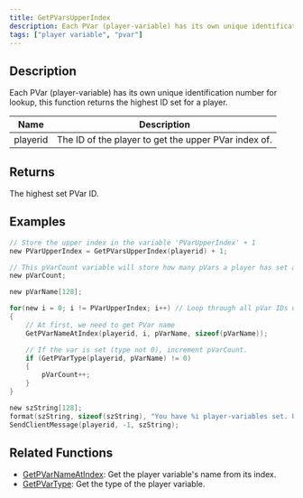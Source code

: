 ```yaml
---
title: GetPVarsUpperIndex
description: Each PVar (player-variable) has its own unique identification number for lookup, this function returns the highest ID set for a player.
tags: ["player variable", "pvar"]
---
```


## Description

Each PVar (player-variable) has its own unique identification number for lookup, this function returns the highest ID set for a player.

| Name     | Description                                          |
| -------- | ---------------------------------------------------- |
| playerid | The ID of the player to get the upper PVar index of. |

## Returns

The highest set PVar ID.

## Examples

```c
// Store the upper index in the variable 'PVarUpperIndex' + 1
new PVarUpperIndex = GetPVarsUpperIndex(playerid) + 1;

// This pVarCount variable will store how many pVars a player has set as we count them.
new pVarCount;

new pVarName[128];

for(new i = 0; i != PVarUpperIndex; i++) // Loop through all pVar IDs under the upper index
{
    // At first, we need to get PVar name
    GetPVarNameAtIndex(playerid, i, pVarName, sizeof(pVarName));

    // If the var is set (type not 0), increment pVarCount.
    if (GetPVarType(playerid, pVarName) != 0)
    {
        pVarCount++;
    }
}

new szString[128];
format(szString, sizeof(szString), "You have %i player-variables set. Upper index (highest ID): %i.", pVarCount, PVarUpperIndex-1);
SendClientMessage(playerid, -1, szString);
```

## Related Functions

- [GetPVarNameAtIndex](GetPVarNameAtIndex): Get the player variable's name from its index.
- [GetPVarType](GetPVarType): Get the type of the player variable.

